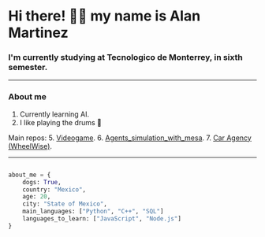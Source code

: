 # Hi there! :man_technologist: my name is Alan Martinez

### I'm currently studying at Tecnologico de Monterrey, in sixth semester.

----------------

### About me

1. Currently learning AI.
2. I like playing the drums :musical_note:

Main repos:
5. [Videogame](https://github.com/Adrian101-hnd/Jump_n_Bump).
6. [Agents_simulation_with_mesa](https://github.com/AlanSaid1/M1Actividad).
7. [Car Agency (WheelWise)](https://github.com/WheelWise).

--------------------

```Python

about_me = {
    dogs: True,
    country: "Mexico",
    age: 20,
    city: "State of Mexico",
    main_languages: ["Python", "C++", "SQL"]
    languages_to_learn: ["JavaScript", "Node.js"]
}

```
